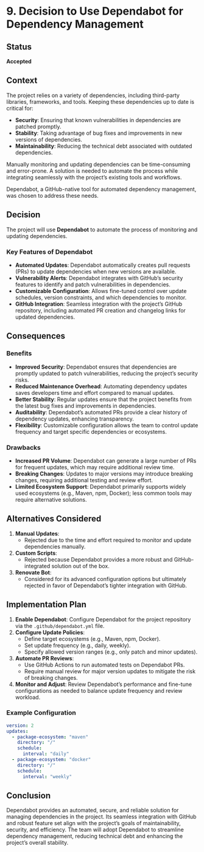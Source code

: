 # 9. Decision to Use Dependabot for Dependency Management

## Status

**Accepted**

## Context

The project relies on a variety of dependencies, including third-party libraries, frameworks, and tools. Keeping these dependencies up to date is critical for:
- **Security**: Ensuring that known vulnerabilities in dependencies are patched promptly.
- **Stability**: Taking advantage of bug fixes and improvements in new versions of dependencies.
- **Maintainability**: Reducing the technical debt associated with outdated dependencies.

Manually monitoring and updating dependencies can be time-consuming and error-prone. A solution is needed to automate the process while integrating seamlessly with the project’s existing tools and workflows.

Dependabot, a GitHub-native tool for automated dependency management, was chosen to address these needs.

## Decision

The project will use **Dependabot** to automate the process of monitoring and updating dependencies.

### Key Features of Dependabot

- **Automated Updates**: Dependabot automatically creates pull requests (PRs) to update dependencies when new versions are available.
- **Vulnerability Alerts**: Dependabot integrates with GitHub’s security features to identify and patch vulnerabilities in dependencies.
- **Customizable Configuration**: Allows fine-tuned control over update schedules, version constraints, and which dependencies to monitor.
- **GitHub Integration**: Seamless integration with the project’s GitHub repository, including automated PR creation and changelog links for updated dependencies.

## Consequences

### Benefits

- **Improved Security**: Dependabot ensures that dependencies are promptly updated to patch vulnerabilities, reducing the project’s security risks.
- **Reduced Maintenance Overhead**: Automating dependency updates saves developers time and effort compared to manual updates.
- **Better Stability**: Regular updates ensure that the project benefits from the latest bug fixes and improvements in dependencies.
- **Auditability**: Dependabot’s automated PRs provide a clear history of dependency updates, enhancing transparency.
- **Flexibility**: Customizable configuration allows the team to control update frequency and target specific dependencies or ecosystems.

### Drawbacks

- **Increased PR Volume**: Dependabot can generate a large number of PRs for frequent updates, which may require additional review time.
- **Breaking Changes**: Updates to major versions may introduce breaking changes, requiring additional testing and review effort.
- **Limited Ecosystem Support**: Dependabot primarily supports widely used ecosystems (e.g., Maven, npm, Docker); less common tools may require alternative solutions.

## Alternatives Considered

1. **Manual Updates**:
    - Rejected due to the time and effort required to monitor and update dependencies manually.
2. **Custom Scripts**:
    - Rejected because Dependabot provides a more robust and GitHub-integrated solution out of the box.
3. **Renovate Bot**:
    - Considered for its advanced configuration options but ultimately rejected in favor of Dependabot’s tighter integration with GitHub.

## Implementation Plan

1. **Enable Dependabot**: Configure Dependabot for the project repository via the `.github/dependabot.yml` file.
2. **Configure Update Policies**:
    - Define target ecosystems (e.g., Maven, npm, Docker).
    - Set update frequency (e.g., daily, weekly).
    - Specify allowed version ranges (e.g., only patch and minor updates).
3. **Automate PR Reviews**:
    - Use GitHub Actions to run automated tests on Dependabot PRs.
    - Require manual review for major version updates to mitigate the risk of breaking changes.
4. **Monitor and Adjust**: Review Dependabot’s performance and fine-tune configurations as needed to balance update frequency and review workload.

### Example Configuration

```yaml
version: 2
updates:
  - package-ecosystem: "maven"
    directory: "/"
    schedule:
      interval: "daily"
  - package-ecosystem: "docker"
    directory: "/"
    schedule:
      interval: "weekly"
```

## Conclusion

Dependabot provides an automated, secure, and reliable solution for managing dependencies in the project. Its seamless integration with GitHub and robust feature set align with the project’s goals of maintainability, security, and efficiency. The team will adopt Dependabot to streamline dependency management, reducing technical debt and enhancing the project’s overall stability.
